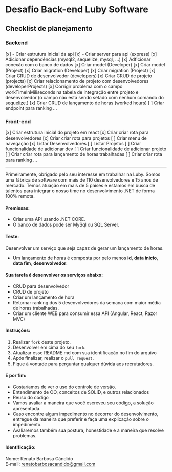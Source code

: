 # Desafio Back-end Luby Software

## Checklist de planejamento

### Backend
 [x] - Criar estrutura inicial da api
 [x] - Criar server para api (express)
 [x] Adicionar dependências (mysql2, sequelize, mysql, ...)
 [x] Adficionar conexão com o banco de dados
 [x] Criar model (Developer)
 [x] Criar model (Project)
 [x] Criar migration (Developer)
 [x] Criar migration (Project)
 [x] Criar CRUD de desenvolvedor (developers)
 [x] Criar CRUD de projeto (projects)
 [x] Criar relacionamento de projeto com desenvolvedores (developerProjects)
 [x] Corrigir problema com o campo workTimeInMiliseconds na tabela de integração entre projeto e desenvolvedor (o campo não está sendo setado com nenhum comando do sequelize.)
 [x] Criar CRUD de lançamento de horas (worked hours) 
 [ ] Criar endpoint para ranking
... 

### Front-end

[x] Criar estrutura inicial do projeto em react
[x] Criar criar rota para desenvolvedores
[x] Criar criar rota para projetos
[ ] Criar menu de navegação
[x] Listar Desenvolvedores
[ ] Listar Projetos
[ ] Criar funcionalidade de adicionar dev
[ ] Criar funcionalidade de adicionar projeto
[ ] Criar criar rota para lançamento de horas trabalhadas
[ ] Criar criar rota para ranking
...

-----

Primeiramente, obrigado pelo seu interesse em trabalhar na Luby. Somos uma fábrica de software com mais de 110 desenvolvedores e 15 anos de mercado. Temos atuação em mais de 5 países e estamos em busca de talentos para integrar o nosso time no desenvolvimento .NET de forma 100% remota.

#### Premissas:
- Criar uma API usando .NET CORE.
- O banco de dados pode ser  MySql ou SQL Server.

#### Teste:
Desenvolver um serviço que seja capaz de gerar um lançamento de horas.
- Um lançamento de horas é composta por pelo menos **id**, **data inicio**, **data fim**, **desenvolvedor**.

#### Sua tarefa é desenvolver os serviços abaixo:
- CRUD para desenvolvedor
- CRUD de projeto
- Criar um lançamento de hora
- Retornar ranking dos 5 desenvolvedores da semana com maior média de horas trabalhadas.
- Criar um cliente WEB para consumir essa API (Angular, React, Razor MVC)

#### Instruções:
1. Realizar `fork` deste projeto.
2. Desenvolver em cima do seu `fork`.
3. Atualizar esse README.md com sua identificação no fim do arquivo
4. Após finalizar, realizar o `pull request`.
5. Fique à vontade para perguntar qualquer dúvida aos recrutadores.

#### E por fim:
- Gostaríamos de ver o uso do controle de versão.
- Entendimento de OO, conceitos de SOLID, e outros relacionados
- Reuso do código
- Vamos avaliar a maneira que você escreveu seu código, a solução apresentada.
- Caso encontre algum impedimento no decorrer do desenvolvimento, entregue da maneira que preferir e faça uma explicação sobre o impedimento.
- Avaliaremos também sua postura, honestidade e a maneira que resolve problemas.

#### Identificação:
Nome: Renato Barbosa Cândido <br/>
E-mail: renatobarbosacandido@gmail.com 
